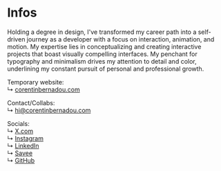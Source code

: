 # Infos

Holding a degree in design, I've transformed my career path into a self-driven journey as a developer with a focus on interaction, animation, and motion. My expertise lies in conceptualizing and creating interactive projects that boast visually compelling interfaces. My penchant for typography and minimalism drives my attention to detail and color, underlining my constant pursuit of personal and professional growth.

Temporary website: <br/> 
↳ [corentinbernadou.com](corentinbernadou.com)

Contact/Collabs: <br/>
↳ [hi@corentinbernadou.com](mailto:hi@corentinbernadou.com)

Socials: <br/>
↳ [X.com](https://twitter.com/CorentinBerndu) <br/>
↳ [Instagram](https://www.instagram.com/CorentinBernadou) <br/>
↳ [LinkedIn](https://www.linkedin.com/in/corentin-bernadou/) <br/>
↳ [Savee](https://savee.it/CorentinBernadou) <br/>
↳ [GitHub](https://github.com/CorentinBernadou) <br/>

